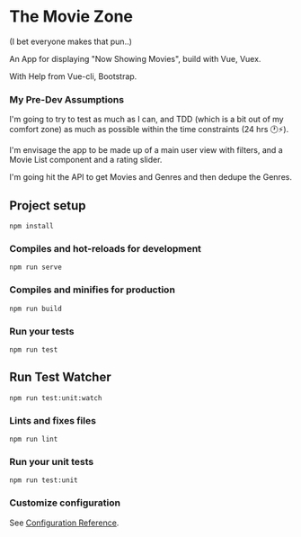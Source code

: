 # The Movie Zone
(I bet everyone makes that pun..)

An App for displaying "Now Showing Movies", build with Vue, Vuex.

With Help from Vue-cli, Bootstrap.

### My Pre-Dev Assumptions

I'm going to try to test as much as I can, and TDD (which is a bit out of my comfort zone) as much as possible within the time constraints (24 hrs 🕐⚡).

I'm envisage the app to be made up of a main user view with filters, and a Movie List component and a rating slider.

I'm going hit the API to get Movies and Genres and then dedupe the Genres.


## Project setup
```
npm install
```

### Compiles and hot-reloads for development
```
npm run serve
```

### Compiles and minifies for production
```
npm run build
```

### Run your tests
```
npm run test
```
## Run Test Watcher
```
npm run test:unit:watch
```

### Lints and fixes files
```
npm run lint
```

### Run your unit tests
```
npm run test:unit
```

### Customize configuration
See [Configuration Reference](https://cli.vuejs.org/config/).

